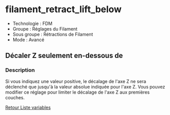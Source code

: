# filament_retract_lift_below

* Technologie : FDM
* Groupe : Réglages du Filament
* Sous groupe : Rétractions de Filament
* Mode : Avancé

## Décaler Z seulement en-dessous de 

### Description

Si vous indiquez une valeur positive, le décalage de l'axe Z ne sera déclenché que jusqu'à la valeur absolue indiquée pour l'axe Z.
Vous pouvez modifier ce réglage pour limiter le décalage de l'axe Z aux premières couches.


[Retour Liste variables](variable_list.md)